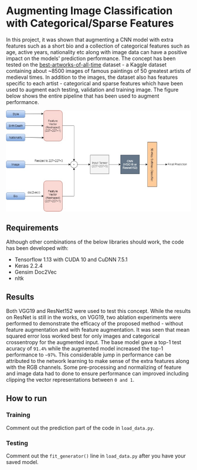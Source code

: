 # Augmenting Image Classification with Categorical/Sparse Features

In this project, it was shown that augmenting a CNN model with extra features such as a short bio and a collection of categorical features such as age, active years,  nationality etc along with image data can have a positive impact on the models' prediction performance. The concept has been tested on the [best-artworks-of-all-time](https://www.kaggle.com/ikarus777/best-artworks-of-all-time) dataset - a Kaggle dataset containing about ~8500 images of famous paintings of 50 greatest artists of medieval times. In addition to the images, the dataset also has features specific to each artist - categorical and sparse features which have been used to augment each testing, validation and training image. The figure below shows the entire pipeline that has been used to augment performance.

![Network Pipeline](fig1.jpg?raw=True "Training Strategy")

## Requirements

Although other combinations of the below libraries should work, the code has been developed with:
* Tensorflow 1.13 with CUDA 10 and CuDNN 7.5.1
* Keras 2.2.4
* Gensim Doc2Vec
* nltk

## Results

Both VGG19 and ResNet152 were used to test this concept. While the results on ResNet is still in the works, on VGG19, two ablation experiments were performed to demonstrate the efficacy of the proposed method - without feature augmentation and with feature augmentation. It was seen that mean squared error loss worked best for only images and categorical crossentropy for the augmented input. The base model gave a top-1 test acuracy of `91.4%` while the augmented model increased the top-1 performance to `~97%`. This considerable jump in performance can be attributed to the network learning to make sense of the extra features along with the RGB channels. Some pre-processing and normalizing of feature and image data had to done to ensure performance can improved including clipping the vector representations between `0 and 1`.

## How to run

### Training

Comment out the prediction part of the code in `load_data.py`.

### Testing

Comment out the `fit_generator()` line in `load_data.py` after you have your saved model.
